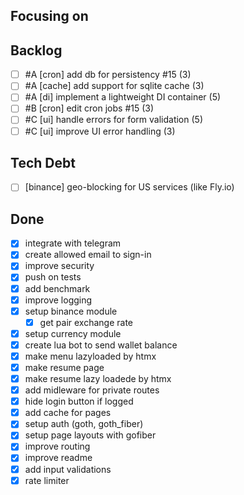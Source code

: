 ## Focusing on

## Backlog
- [ ] #A [cron] add db for persistency #15 (3)
- [ ] #A [cache] add support for sqlite cache (3)
- [ ] #A [di] implement a lightweight DI container (5)
- [ ] #B [cron] edit cron jobs #15 (3)
- [ ] #C [ui] handle errors for form validation (5)
- [ ] #C [ui] improve UI error handling (3)

## Tech Debt
- [ ] [binance] geo-blocking for US services (like Fly.io)

## Done
- [x] integrate with telegram
- [X] create allowed email to sign-in
- [X] improve security
- [X] push on tests
- [X] add benchmark
- [X] improve logging
- [x] setup binance module
    - [x] get pair exchange rate
- [x] setup currency module
- [x] create lua bot to send wallet balance
- [x] make menu lazyloaded by htmx
- [x] make resume page
- [x] make resume lazy loadede by htmx
- [x] add midleware for private routes
- [x] hide login button if logged
- [x] add cache for pages
- [x] setup auth (goth, goth_fiber)
- [x] setup page layouts with gofiber
- [x] improve routing
- [x] improve readme
- [x] add input validations
- [x] rate limiter
